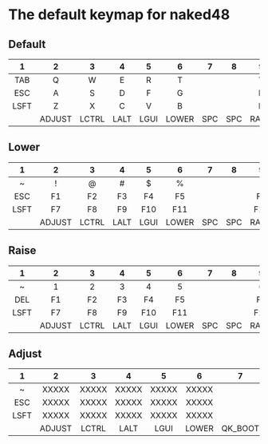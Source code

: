 # The default keymap for naked48

## Default
|  1   |  2   |  3   |  4   |  5   |  6   |  7   |  8   |  9   |  10  |  11  |  12  |  13  |  14  |
|:----:|:----:|:----:|:----:|:----:|:----:|:----:|:----:|:----:|:----:|:----:|:----:|:----:|:----:|
|  TAB |     Q|     W|     E|     R|     T|      |      |     Y|     U|     I|     O|     P|  BSPC|
|  ESC |     A|     S|     D|     F|     G|      |      |     H|     J|     K|     L|     ;|     '|
| LSFT |     Z|     X|     C|     V|     B|      |      |     N|     M|     ,|     .|     /|   ENT|
|      |ADJUST| LCTRL|  LALT|  LGUI| LOWER|   SPC|   SPC| RAISE|  LEFT|  DOWN|    UP| RIGHT|      |


## Lower
|  1   |  2   |  3   |  4   |  5   |  6   |  7   |  8   |  9   |  10  |  11  |  12  |  13  |  14  |
|:----:|:----:|:----:|:----:|:----:|:----:|:----:|:----:|:----:|:----:|:----:|:----:|:----:|:----:|
|     ~|     !|     @|     #|     $|     %|      |      |     ^|     &|     *|     (|     )|   DEL|
|   ESC|    F1|    F2|    F3|    F4|    F5|      |      |    F6|     _|     +|     {|     }|  PIPE|
|  LSFT|    F7|    F8|  F9|     F10|   F11|      |      |   F12| SNUHS| SNUBS|     ,|     .|   ENT|
|      |ADJUST| LCTRL|  LALT|  LGUI| LOWER|   SPC|   SPC| RAISE|  MNXT|  VOLD|  VOLU|  MPLY|      |


## Raise
|  1   |  2   |  3   |  4   |  5   |  6   |  7   |  8   |  9   |  10  |  11  |  12  |  13  |  14  |
|:----:|:----:|:----:|:----:|:----:|:----:|:----:|:----:|:----:|:----:|:----:|:----:|:----:|:----:|
|     ~|     1|     2|     3|     4|     5|      |      |     6|     7|     8|     9|     0|   DEL|
|   DEL|    F1|    F2|    F3|    F4|    F5|      |      |    F6|     -|     =|     [|     ]|  BSLS|
|  LSFT|    F7|    F8|    F9|   F10|   F11|      |      |   F12|  NUHS|  NUBS|     ,|     .|   ENT|
|      |ADJUST| LCTRL|  LALT|  LGUI| LOWER|   SPC|   SPC| RAISE|  MNXT|  VOLD|  VOLU|  MPLY|      |


## Adjust
|  1   |  2   |  3   |  4   |  5   |  6   |  7   |  8   |    9   |    10  |   11   |   12   |    13   |    14  |
|:----:|:----:|:----:|:----:|:----:|:----:|:----:|:----:|:------:|:------:|:------:|:------:|:-------:|:------:|
|     ~| XXXXX| XXXXX| XXXXX| XXXXX| XXXXX|      |      | RGB_RST|   XXXXX|   XXXXX|   XXXXX|    XXXXX|     DEL|
|   ESC| XXXXX| XXXXX| XXXXX| XXXXX| XXXXX|      |      | RGB_TOG| RGB_MOD|   XXXXX|   C+A+D| Alt+PSCR|    PSCR|
|  LSFT| XXXXX| XXXXX| XXXXX| XXXXX| XXXXX|      |      | RGB_VAD| RGB_VAI| RGB_HUD| RGB_HUI|  RGB_SAD| RGB_SAI|
|      |ADJUST| LCTRL|  LALT|  LGUI| LOWER| QK_BOOT| QK_BOOT|   RAISE|    MNXT|    VOLD|    VOLU|     MPLY|        |

